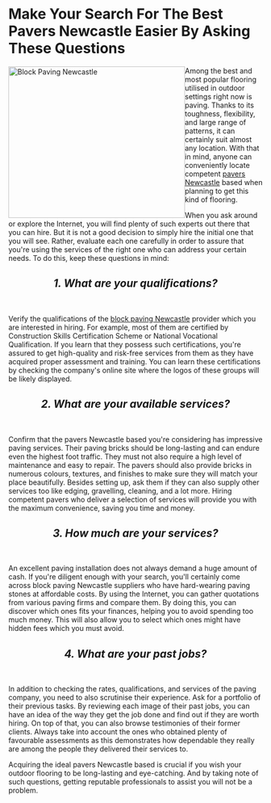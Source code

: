# Make Your Search For The Best Pavers Newcastle Easier By Asking These Questions
<img src="https://cdn-cms.f-static.com/uploads/1844803/2000_5c4e88a574b76.jpg" alt="Block Paving Newcastle" style="float:left;width:350px;height:300px;">

Among the best and most popular flooring utilised in outdoor settings right now is paving. Thanks to its toughness, flexibility, and large range of patterns, it can certainly suit almost any location. With that in mind, anyone can conveniently locate competent <U><A HREF="https://efpaving.co.uk/pavers-newcastle.html">pavers Newcastle</A></U> based when planning to get this kind of flooring.

When you ask around or explore the Internet, you will find plenty of such experts out there that you can hire. But it is not a good decision to simply hire the initial one that you will see. Rather, evaluate each one carefully in order to assure that you're using the services of the right one who can address your certain needs. To do this, keep these questions in mind:

<h2><center><i><b>1. What are your qualifications?</b></i></center></h2><br>

Verify the qualifications of the <U><A HREF="https://efpaving.co.uk/block-paving-newcastle.html">block paving Newcastle</A></U> provider which you are interested in hiring. For example, most of them are certified by Construction Skills Certification Scheme or National Vocational Qualification. If you learn that they possess such certifications, you're assured to get high-quality and risk-free services from them as they have acquired proper assessment and training. You can learn these certifications by checking the company's online site where the logos of these groups will be likely displayed.


<h2><center><i><b>2. What are your available services?</b></i></center></h2><br>

Confirm that the pavers Newcastle based you're considering has impressive paving services. Their paving bricks should be long-lasting and can endure even the highest foot traffic. They must not also require a high level of maintenance and easy to repair. The pavers should also provide bricks in numerous colours, textures, and finishes to make sure they will match your place beautifully. Besides setting up, ask them if they can also supply other services too like edging, gravelling, cleaning, and a lot more. Hiring competent pavers who deliver a selection of services will provide you with the maximum convenience, saving you time and money.


<h2><center><i><b>3. How much are your services?</b></i></center></h2><br>

An excellent paving installation does not always demand a huge amount of cash. If you're diligent enough with your search, you'll certainly come across block paving Newcastle suppliers who have hard-wearing paving stones at affordable costs. By using the Internet, you can gather quotations from various paving firms and compare them. By doing this, you can discover which ones fits your finances, helping you to avoid spending too much money. This will also allow you to select which ones might have hidden fees which you must avoid.


<h2><center><i><b>4. What are your past jobs?</b></i></center></h2><br>

In addition to checking the rates, qualifications, and services of the paving company, you need to also scrutinise their experience. Ask for a portfolio of their previous tasks. By reviewing each image of their past jobs, you can have an idea of the way they get the job done and find out if they are worth hiring. On top of that, you can also browse testimonies of their former clients. Always take into account the ones who obtained plenty of favourable assessments as this demonstrates how dependable they really are among the people they delivered their services to.

Acquiring the ideal pavers Newcastle based is crucial if you wish your outdoor flooring to be long-lasting and eye-catching. And by taking note of such questions, getting reputable professionals to assist you will not be a problem.

